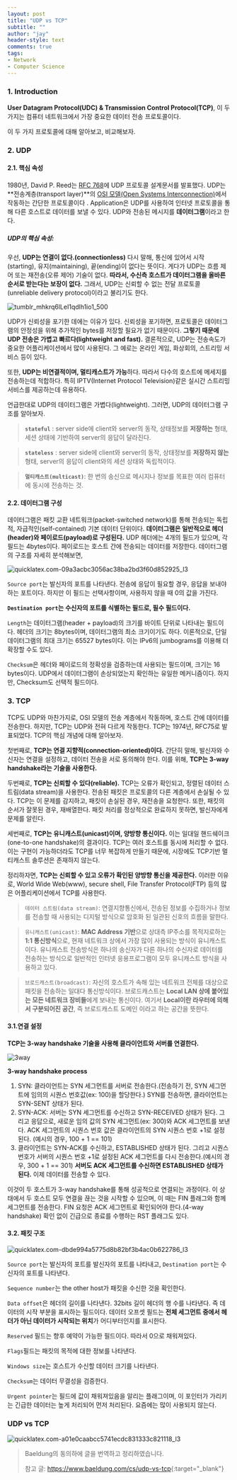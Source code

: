 ```yaml
---
layout: post
title: "UDP vs TCP"
subtitle: ""
author: "jay"
header-style: text
comments: true
tags:
- Network  
- Computer Science
---
```


### 1. Introduction

**User Datagram Protocol(UDC) & Transmission Control Protocol(TCP)**, 이 두 가지는 컴퓨터 네트워크에서 가장 중요한 데이터 전송 프로토콜이다. 

이 두 가지 프로토콜에 대해 알아보고, 비교해보자.

### 2. UDP

#### 2.1. 핵심 속성

1980년, David P. Reed는 [RFC 768](https://tools.ietf.org/html/rfc768)에 UDP 프로토콜 설계문서를 발표했다. UDP는 **전송계층(transport layer)**의 [OSI 모델(Open Systems Interconnection)](https://www.baeldung.com/cs/osi-model)에서 작동하는 간단한 프로토콜이다 . Application은 UDP를 사용하여 인터넷 프로토콜을 통해 다른 호스트로 데이터를 보낼 수 있다. UDP와 전송된 메시지를 **데이터그램**이라고 한다.

##### UDP의 핵심 속성:

우선, **UDP는 연결이 없다.(connectionless)** 다시 말해, 통신에 있어서 시작(starting), 유지(maintaining), 끝(ending)이 없다는 뜻이다. 게다가 UDP는 흐름 제어 또는 재전송(오류 제어) 기술이 없다. **따라서, 수신측 호스트가 데이터그램을 올바른 순서로 받는다는 보장이 없다.** 그래서, UDP는 신뢰할 수 없는 전달 프로토콜(unreliable delivery protocol)이라고 불리기도 한다.

![tumblr_mhkrq6lLeI1qdlh1io1_500](\img\in-post\tumblr_mhkrq6lLeI1qdlh1io1_500.gif)

UDP가 신뢰성을 포기한 데에는 이유가 있다. 신뢰성을 포기하면, 프로토콜은 데이터그램의 안정성을 위해 추가적인 bytes를 저장할 필요가 없기 때문이다. **그렇기 때문에 UDP 전송은 가볍고 빠르다(lightweight and fast).** 결론적으로, UDP는 전송속도가 중요한 어플리케이션에서 많이 사용된다. 그 예로는 온라인 게임, 화상회의, 스트리밍 서비스 등이 있다.

또한, **UDP는 비연결적이며, 멀티캐스트가 가능**하다. 따라서 다수의 호스트에 메세지를 전송하는데 적합하다. 특히 IPTV(Internet Protocol Television)같은 실시간 스트리밍 서비스를 제공하는데 유용하다. 

언급한대로 UDP의 데이터그램은 가볍다(lightweight). 그러면, UDP의 데이터그램 구조를 알아보자.

> **`stateful`** : server side에 client와 server의 동작, 상태정보를 **저장하는** 형태, 세션 상태에 기반하여 server의 응답이 달라진다.

> **`stateless`** : server side에 client와 server의 동작, 상태정보를 **저장하지 않는** 형태, server의 응답이 client와의 세션 상태와 독립적이다.

> **`멀티캐스트(multicast)`**: 한 번의 송신으로 메시지나 정보를 목표한 여러 컴퓨터에 동시에 전송하는 것.

#### 2.2. 데이터그램 구성

데이터그램은 패킷 교환 네트워크(packet-switched network)를 통해 전송되는 독립적, 자급적인(self-contained) 기본 데이터 단위이다. **데이터그램은 일반적으로 헤더(header)와 페이로드(payload)로 구성된다.** UDP 헤더에는 4개의 필드가 있으며, 각 필드는 4bytes이다. 페이로드는 호스트 간에 전송되는 데이터를 저장한다. 데이터그램의 구조를 자세히 분석해보면,

![quicklatex.com-09a3acbc3056ac38ba2bd3f60d852925_l3](\img\in-post\quicklatex.com-09a3acbc3056ac38ba2bd3f60d852925_l3.svg)

`Source port`는 발신자의 포트를 나타낸다. 전송에 응답이 필요할 경우, 응답을 보내야하는 포트이다. 하지만 이 필드는 선택사항이며, 사용하지 않을 때 0의 값을 가진다.

**`Destination port`는 수신자의 포트를 식별하는 필드로, 필수 필드이다.**

`Length`는 데이터그램(header + payload)의 크기를 바이트 단위로 나타내는 필드이다. 헤더의 크기는 8bytes이며, 데이터그램의 최소 크기이기도 하다. 이론적으로, 단일 데이터그램의 최대 크기는 65527 bytes이다. 이는 IPv6의 jumbograms를 이용해 더 확장할 수도 있다.

`Checksum`은 헤더와 페이로드의 정확성을 검증하는데 사용되는 필드이며, 크기는 16 bytes이다. UDP에서 데이터그램이 손상되었는지 확인하는 유일한 메커니즘이다. 하지만, Checksum도 선택적 필드이다.

### 3. TCP

TCP도 UDP와 마찬가지로, OSI 모델의 전송 계층에서 작동하며, 호스트 간에 데이터를 전송한다. 하지만, TCP는 UDP와 전혀 다르게 작동한다. TCP는 1974년, RFC75로 발표되었다. TCP의 핵심 개념에 대해 알아보자.

첫번째로, **TCP는 연결 지향적(connection-oriented)이다.** 간단히 말해, 발신자와 수신자는 연결을 설정하고, 데이터 전송을 서로 동의해야 한다. 이를 위해, **TCP는 3-way handshake라는 기술을 사용한다.**

두번째로, **TCP는 신뢰할 수 있다(reliable).** TCP는 오류가 확인되고, 정렬된 데이터 스트림(data stream)을 사용한다. 전송된 패킷은 프로토콜의 다른 계층에서 손실될 수 있다.  TCP는 이 문제를 감지하고, 패킷이 손실된 경우, 재전송을 요청한다. 또한, 패킷의 순서가 잘못된 경우, 재배열한다. 패킷 처리를 정상적으로 완료하지 못하면, 발신자에게 문제를 알린다.

세번째로, **TCP는 유니캐스트(unicast)이며, 양방향 통신이다.** 이는 일대일 핸드쉐이크(one-to-one handshake)의 결과이다. TCP는 여러 호스트를 동시에 처리할 수 없다. 이는 구현이 가능하더라도 TCP를 너무 복잡하게 만들기 때문에, 시장에도 TCP기반 멀티캐스트 솔루션은 존재하지 않는다.

정리하자면, **TCP는 신뢰할 수 있고 오류가 확인된 양방향 통신을 제공한다.** 이러한 이유로, World Wide Web(www), secure shell, File Transfer Protocol(FTP) 등의 많은 어플리케이션에서 TCP를 사용한다.

> `데이터 스트림(data stream)`: 연결지향통신에서, 전송된 정보를 수집하거나 정보를 전송할 때 사용되는 디지털 방식으로 암호화 된 일관된 신호의 흐름을 말한다.

> `유니캐스트(unicast)`: **MAC Address 기반**으로 상대측 IP주소를 목적지로하는 **1:1 통신방식**으로, 현재 네트워크 상에서 가장 많이 사용되는 방식이 유니캐스트 이다. 유니캐스트 전송방식은 하나의 송신자가 다른 하나의 수신자로 데이터를 전송하는 방식으로 일반적인 인터넷 응용프로그램이 모두 유니캐스트 방식을 사용하고 있다.

> `브로드캐스트(broadcast)`: 자신의 호스트가 속해 있는 네트워크 전체를 대상으로 패킷을 전송하는 일대다 통신방식이다. 브로드캐스트는 **Local LAN 상에 붙어있는 모든 네트워크 장비들**에게 보내는 통신이다. 여기서 **Local이란 라우터에 의해서 구분되어진 공간**, 즉 브로드캐스트 도메인 이라고 하는 공간을 뜻한다.

#### 3.1.연결 설정

**TCP는 3-way handshake 기술을 사용해 클라이언트와 서버를 연결한다.**

 ![3way](\img\in-post\3way.svg)

**3-way handshake process**

1. SYN: 클라이언트는 SYN 세그먼트를 서버로 전송한다.(전송하기 전, SYN 세그먼트에 임의의 시퀀스 번호값(ex: 100)을 할당한다.) SYN를 전송하면, 클라이언트는 SYN-SENT 상태가 된다.
2. SYN-ACK: 서버는 SYN 세그먼트를 수신하고 SYN-RECEIVED 상태가 된다. 그리고 응답으로, 새로운 임의 값의 SYN 세그먼트(ex: 300)와 ACK 세그먼트를 보낸다. ACK 세그먼트의 시퀀스 번호 값은 클라이언트의 SYN 시퀀스 번호 +1로 설정된다. (예시의 경우, 100 + 1 == 101)
3. 클라이언트는 SYN-ACK를 수신하고, ESTABLISHED 상태가 된다.  그리고 시퀀스 번호가 서버의 시퀀스 번호 +1로 설정된 ACK 세그먼트를 다시 전송한다.(예시의 경우, 300 + 1 == 301) **서버도 ACK 세그먼트를 수신하면 ESTABLISHED 상태가 된다.** 이제 데이터를 전송할 수 있다.

이것이 두 호스트가 3-way handshake를 통해 성공적으로 연결되는 과정이다. 이 상태에서 두 호스트 모두 연결을 끊는 것을 시작할 수 있으며, 이 때는 FIN 플래그와 함께 세그먼트를 전송한다. FIN 요청은 ACK 세그먼트로 확인되어야 한다.(4-way handshake) 확인 없이 긴급으로 종료를 수행하는 RST 플래그도 있다.

#### 3.2. 패킷 구조

![quicklatex.com-dbde994a5775d8b82bf3b4ac0b622786_l3](\img\in-post\quicklatex.com-dbde994a5775d8b82bf3b4ac0b622786_l3.svg)

`Source port`는 발신자의 포트를 발신자의 포트를 나타내고, `Destination port`는 수신자의 포트를 나타낸다. 

`Sequence number`는 the other host가 패킷을 수신한 것을 확인한다.

`Data offset`은 헤더의 길이를 나타낸다. 32bits 길이 헤더의 행 수를 나타낸다. 즉 데이터의 시작 부분을 표시하는 필드이다. 데이터 오프셋 필드는 **전체 세그먼트 중에서 헤더가 아닌 데이터가 시작되는 위치**가 어디부터인지를 표시한다.

`Reserved` 필드는 향후 예약이 가능한 필드이다. 따라서 0으로 채워져있다. 

`Flags`필드는 패킷의 목적에 대한 정보를 나타낸다.

`Windows size`는 호스트가 수신할 데이터 크기를 나타낸다.

`Checksum`는 데이터 무결성을 검증한다.

`Urgent pointer`는 필드에 값이 채워져있음을 알리는 플래그이며, 이 포인터가 가리키는 긴급한 데이터는 높게 처리되어 먼저 처리된다. 요즘에는 많이 사용되지 않는다.

### UDP vs TCP

![quicklatex.com-a01e0caabcc5741ecdc831333c821118_l3](\img\in-post\quicklatex.com-a01e0caabcc5741ecdc831333c821118_l3.svg)



> Baeldung의 동의하에 글을 번역하고 정리하였습니다.
>
> 참고 글: <https://www.baeldung.com/cs/udp-vs-tcp>{:target="_blank"}